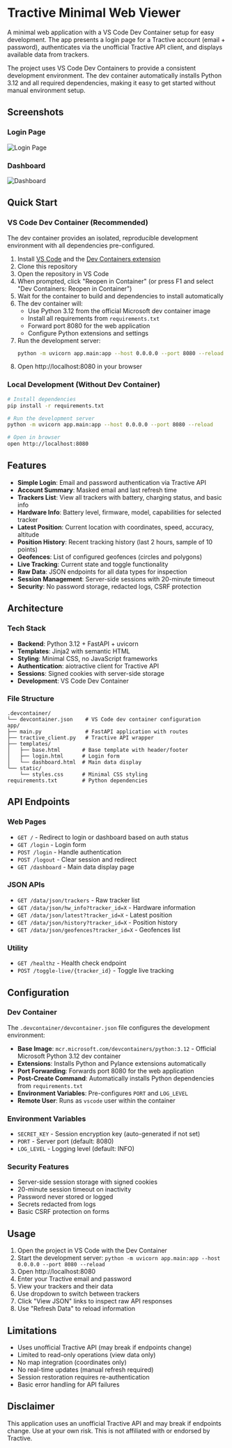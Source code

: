 # Tractive Minimal Web Viewer

A minimal web application with a VS Code Dev Container setup for easy development. The app presents a login page for a Tractive account (email + password), authenticates via the unofficial Tractive API client, and displays available data from trackers.

The project uses VS Code Dev Containers to provide a consistent development environment. The dev container automatically installs Python 3.12 and all required dependencies, making it easy to get started without manual environment setup.

## Screenshots

### Login Page
![Login Page](https://github.com/user-attachments/assets/5370e477-a801-45ff-8670-b8c0eebd4d62)

### Dashboard
![Dashboard](https://github.com/user-attachments/assets/fea879f3-c7c4-4b62-90ca-444a190b0f0b)

## Quick Start

### VS Code Dev Container (Recommended)

The dev container provides an isolated, reproducible development environment with all dependencies pre-configured.

1. Install [VS Code](https://code.visualstudio.com/) and the [Dev Containers extension](https://marketplace.visualstudio.com/items?itemName=ms-vscode-remote.remote-containers)
2. Clone this repository
3. Open the repository in VS Code
4. When prompted, click "Reopen in Container" (or press F1 and select "Dev Containers: Reopen in Container")
5. Wait for the container to build and dependencies to install automatically
6. The dev container will:
   - Use Python 3.12 from the official Microsoft dev container image
   - Install all requirements from `requirements.txt`
   - Forward port 8080 for the web application
   - Configure Python extensions and settings
7. Run the development server:
   ```bash
   python -m uvicorn app.main:app --host 0.0.0.0 --port 8080 --reload
   ```
8. Open http://localhost:8080 in your browser

### Local Development (Without Dev Container)

```bash
# Install dependencies
pip install -r requirements.txt

# Run the development server
python -m uvicorn app.main:app --host 0.0.0.0 --port 8080 --reload

# Open in browser
open http://localhost:8080
```

## Features

- **Simple Login**: Email and password authentication via Tractive API
- **Account Summary**: Masked email and last refresh time
- **Trackers List**: View all trackers with battery, charging status, and basic info
- **Hardware Info**: Battery level, firmware, model, capabilities for selected tracker
- **Latest Position**: Current location with coordinates, speed, accuracy, altitude
- **Position History**: Recent tracking history (last 2 hours, sample of 10 points)
- **Geofences**: List of configured geofences (circles and polygons)
- **Live Tracking**: Current state and toggle functionality
- **Raw Data**: JSON endpoints for all data types for inspection
- **Session Management**: Server-side sessions with 20-minute timeout
- **Security**: No password storage, redacted logs, CSRF protection

## Architecture

### Tech Stack
- **Backend**: Python 3.12 + FastAPI + uvicorn
- **Templates**: Jinja2 with semantic HTML
- **Styling**: Minimal CSS, no JavaScript frameworks
- **Authentication**: aiotractive client for Tractive API
- **Sessions**: Signed cookies with server-side storage
- **Development**: VS Code Dev Container

### File Structure
```
.devcontainer/
└── devcontainer.json    # VS Code dev container configuration
app/
├── main.py              # FastAPI application with routes
├── tractive_client.py   # Tractive API wrapper
├── templates/
│   ├── base.html       # Base template with header/footer
│   ├── login.html      # Login form
│   └── dashboard.html  # Main data display
└── static/
    └── styles.css      # Minimal CSS styling
requirements.txt        # Python dependencies
```

## API Endpoints

### Web Pages
- `GET /` - Redirect to login or dashboard based on auth status
- `GET /login` - Login form
- `POST /login` - Handle authentication
- `POST /logout` - Clear session and redirect
- `GET /dashboard` - Main data display page

### JSON APIs  
- `GET /data/json/trackers` - Raw tracker list
- `GET /data/json/hw_info?tracker_id=X` - Hardware information
- `GET /data/json/latest?tracker_id=X` - Latest position
- `GET /data/json/history?tracker_id=X` - Position history
- `GET /data/json/geofences?tracker_id=X` - Geofences list

### Utility
- `GET /healthz` - Health check endpoint
- `POST /toggle-live/{tracker_id}` - Toggle live tracking

## Configuration

### Dev Container

The `.devcontainer/devcontainer.json` file configures the development environment:

- **Base Image**: `mcr.microsoft.com/devcontainers/python:3.12` - Official Microsoft Python 3.12 dev container
- **Extensions**: Installs Python and Pylance extensions automatically
- **Port Forwarding**: Forwards port 8080 for the web application
- **Post-Create Command**: Automatically installs Python dependencies from `requirements.txt`
- **Environment Variables**: Pre-configures `PORT` and `LOG_LEVEL`
- **Remote User**: Runs as `vscode` user within the container

### Environment Variables
- `SECRET_KEY` - Session encryption key (auto-generated if not set)
- `PORT` - Server port (default: 8080)
- `LOG_LEVEL` - Logging level (default: INFO)

### Security Features
- Server-side session storage with signed cookies
- 20-minute session timeout on inactivity
- Password never stored or logged
- Secrets redacted from logs
- Basic CSRF protection on forms

## Usage

1. Open the project in VS Code with the Dev Container
2. Start the development server: `python -m uvicorn app.main:app --host 0.0.0.0 --port 8080 --reload`
3. Open http://localhost:8080
4. Enter your Tractive email and password
5. View your trackers and their data
6. Use dropdown to switch between trackers
7. Click "View JSON" links to inspect raw API responses
8. Use "Refresh Data" to reload information

## Limitations

- Uses unofficial Tractive API (may break if endpoints change)
- Limited to read-only operations (view data only)
- No map integration (coordinates only)
- No real-time updates (manual refresh required)
- Session restoration requires re-authentication
- Basic error handling for API failures

## Disclaimer

This application uses an unofficial Tractive API and may break if endpoints change. Use at your own risk. This is not affiliated with or endorsed by Tractive.